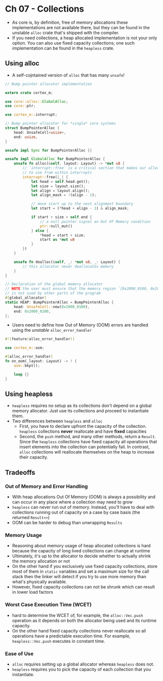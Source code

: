 # Ch 07 - Collections

- As core is, by definition, free of memory allocations these implementations are not available there, but they can be found in the unstable `alloc` crate that's shipped with the compiler.
- If you need collections, a heap allocated implementation is not your only option. You can also use fixed capacity collections; one such implementation can be found in the `heapless` crate.

## Using alloc

- A self-cojntained version of `alloc` that has many `unsafe`!

```rust
// Bump pointer allocator implementation

extern crate cortex_m;

use core::alloc::GlobalAlloc;
use core::ptr;

use cortex_m::interrupt;

// Bump pointer allocator for *single* core systems
struct BumpPointerAlloc {
    head: UnsafeCell<usize>,
    end: usize,
}

unsafe impl Sync for BumpPointerAlloc {}

unsafe impl GlobalAlloc for BumpPointerAlloc {
    unsafe fn alloc(&self, layout: Layout) -> *mut u8 {
        // `interrupt::free` is a critical section that makes our allocator safe
        // to use from within interrupts
        interrupt::free(|_| {
            let head = self.head.get();
            let size = layout.size();
            let align = layout.align();
            let align_mask = !(align - 1);

            // move start up to the next alignment boundary
            let start = (*head + align - 1) & align_mask;

            if start + size > self.end {
                // a null pointer signal an Out Of Memory condition
                ptr::null_mut()
            } else {
                *head = start + size;
                start as *mut u8
            }
        })
    }

    unsafe fn dealloc(&self, _: *mut u8, _: Layout) {
        // this allocator never deallocates memory
    }
}

// Declaration of the global memory allocator
// NOTE the user must ensure that the memory region `[0x2000_0100, 0x2000_0200]`
// is not used by other parts of the program
#[global_allocator]
static HEAP: BumpPointerAlloc = BumpPointerAlloc {
    head: UnsafeCell::new(0x2000_0100),
    end: 0x2000_0200,
};
```

- Users need to define how Out of Memory (OOM) errors are handled using the _unstable_ `alloc_error_handler`

```rust
#![feature(alloc_error_handler)]

use cortex_m::asm;

#[alloc_error_handler]
fn on_oom(_layout: Layout) -> ! {
    asm::bkpt();

    loop {}
}
```

## Using heapless

- `heapless` requires no setup as its collections don't depend on a global memory allocator. Just use its collections and proceed to instantiate them.
- Two differences between `heapless` and `alloc`
  - First, you have to declare upfront the capacity of the collection. `heapless` collections **never** reallocate and have **fixed** capacities
  - Second, the `push` method, and many other methods, return a `Result`. Since the `heapless` collections have fixed capacity all operations that insert elements into the collection can potentially fail. In contrast, `alloc` collections will reallocate themselves on the heap to increase their capacity.

## Tradeoffs

### Out of Memory and Error Handling

- With heap allocations Out Of Memory (OOM) is always a possibility and can occur in any place where a collection may need to grow
- `heapless` can never run out of memory. Instead, you'll have to deal with collections running out of capacity on a case by case basis (the returned `Result<>`)
- OOM can be harder to debug than unwrapping `Results`

### Memory Usage

- Reasoning about memory usage of heap allocated collections is hard because the capacity of long lived collections can change at runtime
- Ultimately, it's up to the allocator to decide whether to actually shrink the memory allocation or not
- On the other hand if you exclusively use fixed capacity collections, store most of them in `static` variables and set a maximum size for the call stack then the linker will detect if you try to use more memory than what's physically available.
- However, fixed capacity collections can not be shrunk which can result in lower load factors

### Worst Case Execution Time (WCET)

- hard to determine the WCET of, for example, the `alloc::Vec.push` operation as it depends on both the allocator being used and its runtime capacity.
- On the other hand fixed capacity collections never reallocate so all operations have a predictable execution time. For example, `heapless::Vec.push` executes in constant time.

### Ease of Use

- `alloc` requires setting up a global allocator whereas `heapless` does not.
- `heapless` requires you to pick the capacity of each collection that you instantiate.

